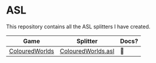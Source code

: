 # ASL

This repository contains all the ASL splitters I have created.

| Game | Splitter | Docs?
| ---- | -------- | -------- |
| [ColouredWorlds](https://cerise.moe/jeux/ColouredWorlds.zip) | [ColouredWorlds.asl](https://github.com/Delthas/ASL/blob/master/ColouredWorlds.asl) | 💖

